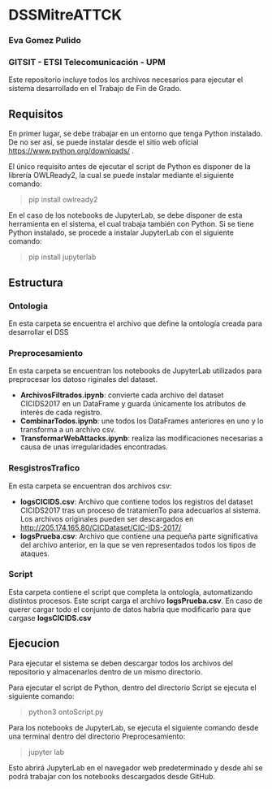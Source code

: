 # DSSMitreATTCK

### Eva Gomez Pulido

### GITSIT - ETSI Telecomunicación - UPM

Este repositorio incluye todos los archivos necesarios para ejecutar el sistema desarrollado en el Trabajo de Fin de Grado.

## Requisitos
En primer lugar, se debe trabajar en un entorno que tenga Python instalado. De no ser así, se puede instalar desde el sitio web oficial https://www.python.org/downloads/ .

El único requisito antes de ejecutar el script de Python es disponer de la librería OWLReady2, la cual se puede instalar mediante el siguiente comando:
> pip install owlready2

En el caso de los notebooks de JupyterLab, se debe disponer de esta herramienta en el sistema, el cual trabaja también con Python. Si se tiene Python instalado, se procede a instalar JupyterLab con el siguiente comando:
> pip install jupyterlab



## Estructura

### Ontologia
En esta carpeta se encuentra el archivo que define la ontología creada para desarrollar el DSS

### Preprocesamiento
En esta carpeta se encuentran los notebooks de JupyterLab utilizados para preprocesar los datoso riginales del dataset.
- **ArchivosFiltrados.ipynb**: convierte cada archivo del dataset CICIDS2017 en un DataFrame y guarda únicamente los atributos de interés de cada registro.
- **CombinarTodos.ipynb**: une todos los DataFrames anteriores en uno y lo transforma a un archivo csv.
- **TransformarWebAttacks.ipynb**: realiza las modificaciones necesarias a causa de unas irregularidades encontradas.

### ResgistrosTrafico
En esta carpeta se encuentran dos archivos csv:
- **logsCICIDS.csv**: Archivo que contiene todos los registros del dataset CICIDS2017 tras un proceso de tratamienTo para adecuarlos al sistema. Los archivos originales pueden ser descargados en http://205.174.165.80/CICDataset/CIC-IDS-2017/ 
- **logsPrueba.csv**: Archivo que contiene una pequeña parte significativa del archivo anterior, en la que se ven representados todos los tipos de ataques.

### Script
Esta carpeta contiene el script que completa la ontología, automatizando distintos procesos.
Este script carga el archivo **logsPrueba.csv**. En caso de querer cargar todo el conjunto de datos habría que modificarlo para que cargase **logsCICIDS.csv**

## Ejecucion
Para ejecutar el sistema se deben descargar todos los archivos del repositorio y almacenarlos dentro de un mismo directorio.

Para ejecutar el script de Python, dentro del directorio Script se ejecuta el siguiente comando:
> python3 ontoScript.py

Para los notebooks de JupyterLab, se ejecuta el siguiente comando desde una terminal dentro del directorio Preprocesamiento:
> jupyter lab

Esto abrirá JupyterLab en el navegador web predeterminado y desde ahí se podrá trabajar con los notebooks descargados desde GitHub. 









